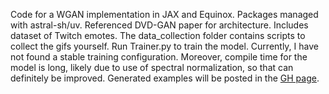 Code for a WGAN implementation in JAX and Equinox. Packages managed with astral-sh/uv. Referenced DVD-GAN paper for architecture. Includes dataset of Twitch emotes. The data_collection folder contains scripts to collect the gifs yourself. Run Trainer.py to train the model. Currently, I have not found a stable training configuration. Moreover, compile time for the model is long, likely due to use of spectral normalization, so that can definitely be improved. Generated examples will be posted in the [GH page](https://dx-li.github.io/emotegan/index.html).
